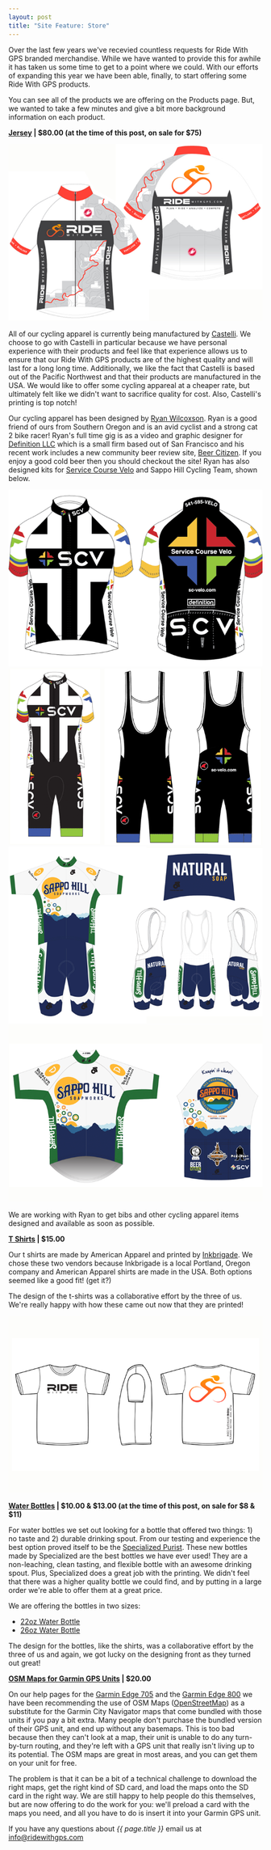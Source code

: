 ```yaml
---
layout: post
title: "Site Feature: Store"
---
```

Over the last few years we've recevied countless requests for Ride With GPS branded merchandise. While we have wanted to provide this for awhile it has taken us some time to get to a point where we could. With our efforts of expanding this year we have been able, finally, to start offering some Ride With GPS products. 

You can see all of the products we are offering on the Products page. But, we wanted to take a few minutes and give a bit more background information on each product. 

**<a
  href="http://ridewithgps.com/products/Jersey-pre-order">Jersey</a> |
  $80.00 (at the time of this post, on sale for $75)**

<img src="/images/post_images/rwgps_1.png">

All of our cycling apparel is currently being manufactured by <a href="http://castelli-cycling.com/en/home/">Castelli</a>. We choose to go with Castelli in particular because we have personal experience with their products and feel like that experience allows us to ensure that our Ride With GPS products are of the highest quality and will last for a long long time. Additionally, we like the fact that Castelli is based out of the Pacific Northwest and that their products are manufactured in the USA. We would like to offer some cycling appareal at a cheaper rate, but ultimately felt like we didn't want to sacrifice quality for cost. Also, Castelli's printing is top notch!

Our cycling apparel has been designed by <a href="http://www.beercitizen.com/citizens/Ryan">Ryan Wilcoxson</a>. Ryan is a good friend of ours from Southern Oregon and is an avid cyclist and a strong cat 2 bike racer! Ryan's full time gig is as a video and graphic designer for <a href="http://www.definitionstudio.com/">Definition LLC</a> which is a small firm based out of San Francisco and his recent work includes a new community beer review site, <a href="http://www.beercitizen.com/">Beer Citizen</a>. If you enjoy a good cold beer then you should checkout the site! Ryan has also designed kits for <a href="hhttp://sc-velo.com/2011/12/13/service-course-velo-kit-re-order/">Service Course Velo</a> and Sappo Hill Cycling Team, shown below. 

<img src="/images/post_images/scvelo_1.png">
<img src="/images/post_images/scvelo_2.png">
<img src="/images/post_images/sappo_1.png">
<img src="/images/post_images/sappo_2.png">

We are working with Ryan to get bibs and other cycling apparel items designed and available as soon as possible.

**<a href="http://ridewithgps.com/products/RWGPS-T-Shirt">T Shirts</a> | $15.00**

Our t shirts are made by American Apparel and printed by <a href="http://www.inkbrigade.com/">Inkbrigade</a>. We chose these two vendors because Inkbrigade is a local Portland, Oregon company and American Apparel shirts are made in the USA. Both options seemed like a good fit! (get it?)

The design of the t-shirts was a collaborative effort by the three of
us. We're really happy with how these came out now that they are printed!

<img src="/images/post_images/tshirt_1.png">

**<a
  href="http://ridewithgps.com/products/RWGPS-Purist-Water-Bottle">Water
  Bottles</a> | $10.00 &amp; $13.00 (at the time of this post, on sale
  for $8 &amp; $11)** 

For water bottles we set out looking for a bottle that offered two
things: 1) no taste and 2) durable drinking spout. From our testing
and experience the best option proved itself to be the <a
href="http://specializedwaterbottles.com/purist/">Specialized
Purist</a>. These new bottles made by Specialized are the best bottles
we have ever used! They are a non-leaching, clean tasting, and
flexible bottle with an awesome drinking spout. Plus, Specialized does
a great job with the printing. We didn't feel that there was a higher
quality bottle we could find, and by putting in a large order we're
able to offer them at a great price.

We are offering the bottles in two sizes:

- <a href="http://ridewithgps.com/products/RWGPS-Purist-Water-Bottle">22oz Water Bottle</a>
- <a href="http://ridewithgps.com/products/26oz-Purist-Water-Bottle">26oz Water Bottle</a>

The design for the bottles, like the shirts, was a collaborative
effort by the three of us and again, we got lucky on the designing
front as they turned out great!

**<a
  href="http://ridewithgps.com/products/OSM-Maps-for-Garmin-GPS-Units">OSM
  Maps for Garmin GPS Units</a> | $20.00**  

On our help pages for the <a
href="http://ridewithgps.com/edge_705">Garmin Edge 705</a> and the <a
href="http://ridewithgps.com/edge_800">Garmin Edge 800</a> we have
been recommending the use of OSM Maps (<a
href="http://www.openstreetmap.org/">OpenStreetMap</a>) as a
substitute for the Garmin City Navigator maps that come bundled with
those units if you pay a bit extra.  Many people don't purchase the
bundled version of their GPS unit, and end up without any basemaps.
This is too bad because then they can't look at a map, their unit
is unable to do any turn-by-turn routing, and they're left with a GPS
unit that really isn't living up to its potential. The OSM maps are
great in most areas, and you can get them on your unit for free.

The problem is that it can be a bit of a technical challenge to
download the right maps, get the right kind of SD card, and load the
maps onto the SD card in the right way. We are still happy to help
people do this themselves, but are now offering to do the work for you:
we'll preload a card with the maps you need, and all you have to do
is insert it into your Garmin GPS unit.

If you have any questions about *{{ page.title }}* email us at <a href="mailto:info@ridewithgps.com">info@ridewithgps.com</a>

